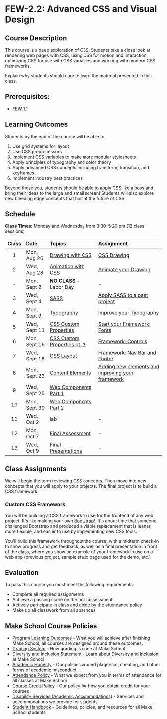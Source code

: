 # FEW-2.2: Advanced CSS and Visual Design

## Course Description

This course is a deep exploration of CSS. Students take a close look at rendering web pages with CSS, using CSS for motion and interaction, optimizing CSS for use with CSS variables and working with modern CSS frameworks.

Explain why students should care to learn the material presented in this class.

## Prerequisites:  

- [FEW 1.1](https://github.com/Make-School-Courses/FEW-1.1-Web-Foundations)

## Learning Outcomes

Students by the end of the course will be able to:

1. Use grid systems for layout
1. Use CSS preprocessors
1. Implement CSS variables to make more modular stylesheets
1. Apply principles of typography and color theory
1. Apply advanced CSS concepts including transform, transition, and keyframes
1. Implement industry best practices

Beyond these you, students should be able to apply CSS like a boss and bring their ideas to the large and small screen! Students will also explore new bleeding edge concepts that hint at the future of CSS. 

## Schedule

**Class Times:** Monday and Wednesday from 3:30–5:20 pm (12 class sessions)

| Class  |  Date | Topics | Assignment |
|:------:|:------|:-------|:-----------|
|  1 | Mon, Aug 26  | [Drawing with CSS](lessons/lesson-01.md) | [CSS Drawing](./Assignments/assignment-01-css-drawing.md) |
|  2 | Wed, Aug 28  | [Animation with CSS](lessons/lesson-02.md) | [Animate your Drawing](./Assignments/assignment-02-Animate-Logo.md) |
|  - | Mon, Sept 2  | **NO CLASS** - Labor Day | - |
|  3 | Wed, Sept 4  | [SASS](lessons/lesson-03.md) | [Apply SASS to a past project](./Assignments/assignment-03-SASS.md) |
|  4 | Mon, Sept 9  | [Typography](lessons/lesson-04.md) | [Improve your Typography](./Assignments/assignment-04-typography.md) |
|  5 | Wed, Sept 11 | [CSS Custom Properties](lessons/lesson-05.md) | [Start your Framework: Fonts ](./Assignments/assignment-05-framework-fonts.md)  |
|  6 | Mon, Sept 16 | [CSS Custom Properties pt. 2](lessons/lesson-06.md) | [Framework: Controls](./Assignments/assignment-06-controls.md) |
|  7 | Wed, Sept 18 | [CSS Layout](lessons/lesson-07.md) | [Framework: Nav Bar and Footer](../Assignments/assignment-07-flexbox.md) |
|  8 | Mon, Sept 23 | [Content Elements](lessons/lesson-08.md) | [Adding new elements and improving your framework](./Assignments/assignment-08-components.md) |
|  9 | Wed, Sept 25 | [Web Components Part 1](lessons/lesson-09.md) |  |
| 10 | Mon, Sept 30 | [Web Components Part 2](lessons/lesson-10.md) |  |
| 11 | Wed, Oct 2   | lab | - |
| 12 | Mon, Oct 7   | [Final Assessment](lessons/lesson-11.md) | - |
| 13 | Wed, Oct 9   | [Final Presentations](lessons/lesson-12.md) | - |

## Class Assignments

We will begin the term reviewing CSS concepts. Then move into new concepts that you will apply to your projects. The final project is to build a CSS framework. 

### Custom CSS Framework

You will be building a CSS framework to use for the frontend of any web project. It's like making your own [Bootstrap!](https://getbootstrap.com/). It's about time that someone challenged Bootstrap and produced a viable replacement that is leaner, more flexible, and easier to use by implementing new CSS tools. 

You'll build this framework throughout the course, with a midterm check-in to show progress and get feedback, as well as a final presentation in front of the class, where you show an example of your framework in use on a web app (previous project, sample static page used for the demo, etc.)

## Evaluation

To pass this course you must meet the following requirements:

- Complete all required assignments 
- Achieve a passing score on the final assessment
- Actively participate in class and abide by the attendance policy
- Make up all classwork from all absences

## Make School Course Policies

- [Program Learning Outcomes](https://make.sc/program-learning-outcomes) - What you will achieve after finishing Make School, all courses are designed around these outcomes.
- [Grading System](https://make.sc/grading-system) - How grading is done at Make School
- [Diversity and Inclusion Statement](https://make.sc/diversity-and-inclusion-statement) - Learn about Diversity and Inclusion at Make School
- [Academic Honesty](https://make.sc/academic-honesty-policy) - Our policies around plagerism, cheating, and other forms of academic misconduct 
- [Attendance Policy](https://make.sc/attendance-policy) - What we expect from you in terms of attendance for all classes at Make School
- [Course Credit Policy](https://make.sc/course-credit-policy) - Our policy for how you obtain credit for your courses
- [Disability Services (Academic Accommodations)](https://make.sc/disability-services) - Services and accommodations we provide for students
- [Student Handbook](https://make.sc/student-handbook) - Guidelines, policies, and resources for all Make School students
